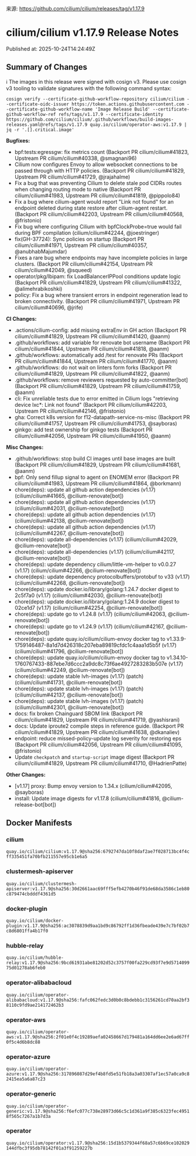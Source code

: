 来源: https://github.com/cilium/cilium/releases/tag/v1.17.9

# cilium/cilium v1.17.9 Release Notes

Published at: 2025-10-24T14:24:49Z

Summary of Changes
------------------

:information_source: The images in this release were signed with cosign v3. Please use cosign v3 tooling to validate signatures with the following command syntax:

```
cosign verify --certificate-github-workflow-repository cilium/cilium --certificate-oidc-issuer https://token.actions.githubusercontent.com --certificate-github-workflow-name 'Image Release Build' --certificate-github-workflow-ref refs/tags/v1.17.9 --certificate-identity https://github.com/cilium/cilium/.github/workflows/build-images-releases.yaml@refs/tags/v1.17.9 quay.io/cilium/operator-aws:v1.17.9 | jq -r '.[].critical.image'
```

**Bugfixes:**
* bpf:tests:egressgw: fix metrics count (Backport PR cilium/cilium#41823, Upstream PR cilium/cilium#40338, @smagnani96)
* Cilium now configures Envoy to allow websocket connections to be passed through with HTTP policies. (Backport PR cilium/cilium#41829, Upstream PR cilium/cilium#41729, @jrajahalme)
* Fix a bug that was preventing Cilium to delete stale pod CIDRs routes when changing routing mode to native (Backport PR cilium/cilium#41983, Upstream PR cilium/cilium#41819, @pippolo84)
* Fix a bug where cilium-agent would report "Link not found" for an endpoint deleted during state restore after cilium-agent restart. (Backport PR cilium/cilium#42203, Upstream PR cilium/cilium#40568, @fristonio)
* Fix bug where configuring Cilium with bpfClockProbe=true would fail during BPF compilation (cilium/cilium#42244, @joestringer)
* fix(GH-37724): Sync policies on startup (Backport PR cilium/cilium#41971, Upstream PR cilium/cilium#40357, @anubhabMajumdar)
* Fixes a rare bug where endpoints may have incomplete policies in large clusters. (Backport PR cilium/cilium#42154, Upstream PR cilium/cilium#42049, @squeed)
* operator/pkg/lbipam: fix LoadBalancerIPPool conditions update logic (Backport PR cilium/cilium#41829, Upstream PR cilium/cilium#41322, @alimehrabikoshki)
* policy: Fix a bug where transient errors in endpoint regeneration lead to broken connectivity. (Backport PR cilium/cilium#41971, Upstream PR cilium/cilium#40696, @jrife)

**CI Changes:**
* .actions/cilium-config: add missing extraEnv in GH action (Backport PR cilium/cilium#41829, Upstream PR cilium/cilium#41420, @aanm)
* .github/workflows: add variable for renovate bot username (Backport PR cilium/cilium#41844, Upstream PR cilium/cilium#41818, @aanm)
* .github/workflows: automatically add /test for renovate PRs (Backport PR cilium/cilium#41844, Upstream PR cilium/cilium#41770, @aanm)
* .github/workflows: do not wait on linters form forks (Backport PR cilium/cilium#41829, Upstream PR cilium/cilium#41822, @aanm)
* .github/workflows: remove reviewers requested by auto-committer[bot] (Backport PR cilium/cilium#41829, Upstream PR cilium/cilium#41759, @aanm)
* cli: Fix unreliable tests due to error emitted in Cilium logs "retrieving device lxc*: Link not found" (Backport PR cilium/cilium#42203, Upstream PR cilium/cilium#42146, @fristonio)
* gha: Correct k8s version for f12-datapath-service-ns-misc (Backport PR cilium/cilium#41757, Upstream PR cilium/cilium#41753, @sayboras)
* ginkgo: add test ownership for ginkgo tests (Backport PR cilium/cilium#42056, Upstream PR cilium/cilium#41950, @aanm)

**Misc Changes:**
* .github/workflows: stop build CI images until base images are built (Backport PR cilium/cilium#41829, Upstream PR cilium/cilium#41681, @aanm)
* bpf: Only send fillup signal to agent on ENOMEM error (Backport PR cilium/cilium#41983, Upstream PR cilium/cilium#41864, @borkmann)
* chore(deps): update all github action dependencies (v1.17) (cilium/cilium#41665, @cilium-renovate[bot])
* chore(deps): update all github action dependencies (v1.17) (cilium/cilium#42031, @cilium-renovate[bot])
* chore(deps): update all github action dependencies (v1.17) (cilium/cilium#42138, @cilium-renovate[bot])
* chore(deps): update all github action dependencies (v1.17) (cilium/cilium#42267, @cilium-renovate[bot])
* chore(deps): update all-dependencies (v1.17) (cilium/cilium#42029, @cilium-renovate[bot])
* chore(deps): update all-dependencies (v1.17) (cilium/cilium#42117, @cilium-renovate[bot])
* chore(deps): update dependency cilium/little-vm-helper to v0.0.27 (v1.17) (cilium/cilium#42266, @cilium-renovate[bot])
* chore(deps): update dependency protocolbuffers/protobuf to v33 (v1.17) (cilium/cilium#42268, @cilium-renovate[bot])
* chore(deps): update docker.io/library/golang:1.24.7 docker digest to 2c5f7a0 (v1.17) (cilium/cilium#42030, @cilium-renovate[bot])
* chore(deps): update docker.io/library/golang:1.24.9 docker digest to 02ce1d7 (v1.17) (cilium/cilium#42254, @cilium-renovate[bot])
* chore(deps): update go to v1.24.8 (v1.17) (cilium/cilium#42063, @cilium-renovate[bot])
* chore(deps): update go to v1.24.9 (v1.17) (cilium/cilium#42167, @cilium-renovate[bot])
* chore(deps): update quay.io/cilium/cilium-envoy docker tag to v1.33.9-1759146487-8a1d7d426318c207eba89819cfdc1c4aaa1d5b5f (v1.17) (cilium/cilium#41796, @cilium-renovate[bot])
* chore(deps): update quay.io/cilium/cilium-envoy docker tag to v1.34.10-1760767433-887ebe7d6ccc2a9dc8c73f6ae4927283283b507e (v1.17) (cilium/cilium#42249, @cilium-renovate[bot])
* chore(deps): update stable lvh-images (v1.17) (patch) (cilium/cilium#41731, @cilium-renovate[bot])
* chore(deps): update stable lvh-images (v1.17) (patch) (cilium/cilium#42137, @cilium-renovate[bot])
* chore(deps): update stable lvh-images (v1.17) (patch) (cilium/cilium#42301, @cilium-renovate[bot])
* docs: fix broken Chainguard SBOM link (Backport PR cilium/cilium#41829, Upstream PR cilium/cilium#41719, @yashisrani)
* docs: Update iproute2 compile steps in reference guide. (Backport PR cilium/cilium#41829, Upstream PR cilium/cilium#41638, @dkanaliev)
* endpoint: reduce missed-policy-update log severity for restoring eps (Backport PR cilium/cilium#42056, Upstream PR cilium/cilium#41095, @fristonio)
* Update `checkpatch` and `startup-script` image digest (Backport PR cilium/cilium#41829, Upstream PR cilium/cilium#41710, @HadrienPatte)

**Other Changes:**
* [v1.17] proxy: Bump envoy version to 1.34.x (cilium/cilium#42095, @sayboras)
* install: Update image digests for v1.17.8 (cilium/cilium#41816, @cilium-release-bot[bot])


## Docker Manifests

### cilium

`quay.io/cilium/cilium:v1.17.9@sha256:6792747da10f8daf2ae7f028713bc4f4cff335451fa70bfb211557e95cb1e6a5`

### clustermesh-apiserver

`quay.io/cilium/clustermesh-apiserver:v1.17.9@sha256:30d2661aac69fff5efb4270b46f91de68da3586c1eb80c879474cbdddf4361d5`

### docker-plugin

`quay.io/cilium/docker-plugin:v1.17.9@sha256:ac3078839d9aa1bd9c86792ff1d36fbeade439e7c7bf02b7c8d6801ffa4b17f0`

### hubble-relay

`quay.io/cilium/hubble-relay:v1.17.9@sha256:9bcd61931abe81202d52c3757f00fa229cd93f7e9d571409975d01278ab6feb0`

### operator-alibabacloud

`quay.io/cilium/operator-alibabacloud:v1.17.9@sha256:fafc062fedc3d0b0c8bdebb1c3156261cd70aa2bf38110c9fd9ae214172462b3`

### operator-aws

`quay.io/cilium/operator-aws:v1.17.9@sha256:2f01e0f4c19289aefa02458667d179481a164dd6ee2e6ad67ff0f5c4d6b8dc88`

### operator-azure

`quay.io/cilium/operator-azure:v1.17.9@sha256:317896087d29ef4b8fd5e51fb18a3a03307af1ec57a0ca9c82415ea5a6a87c23`

### operator-generic

`quay.io/cilium/operator-generic:v1.17.9@sha256:f6efc077c738e28973d66c5c1d361a9f385c6323fec49518f565c7267a1b7d3a`

### operator

`quay.io/cilium/operator:v1.17.9@sha256:15d1b5379344f68a57c6b69ce102029144dfbc3f95db78142f01a3f91259227b`

